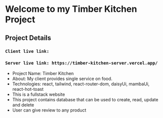 # Welcome to my Timber Kitchen Project

## Project Details

### `Client live link:`
### `Server live link: https://timber-kitchen-server.vercel.app/`


- Project Name: Timber Kitchen
- About: My client provides single service on food.
- Technologies: react, tailwind, react-router-dom, daisyUi, mambaUi, react-hot-toast
- This is a fullstack website
- This project contains database that can be used to create, read, update and delete 
- User can give review to any product